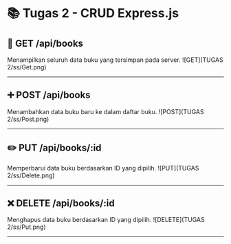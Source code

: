 # 📚 Tugas 2 - CRUD Express.js

## 👀 GET /api/books
Menampilkan seluruh data buku yang tersimpan pada server.
![GET](TUGAS 2/ss/Get.png)

---

## ➕ POST /api/books
Menambahkan data buku baru ke dalam daftar buku.
![POST](TUGAS 2/ss/Post.png)

---

## ✏️ PUT /api/books/:id
Memperbarui data buku berdasarkan ID yang dipilih.
![PUT](TUGAS 2/ss/Delete.png)

---

## ❌ DELETE /api/books/:id
Menghapus data buku berdasarkan ID yang dipilih.
![DELETE](TUGAS 2/ss/Put.png)

---
